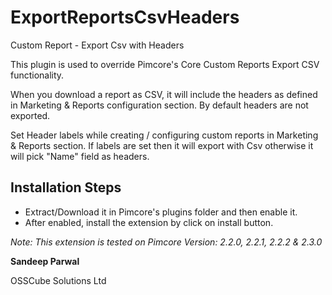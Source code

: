 ExportReportsCsvHeaders
=======================

Custom Report - Export Csv with Headers

This plugin is used to override Pimcore's Core Custom Reports Export CSV functionality.

When you download a report as CSV, it will include the headers as defined in Marketing & Reports configuration section. By default headers are not exported.

Set Header labels while creating / configuring custom reports in Marketing & Reports section. If labels are set then it will export with Csv otherwise it will pick "Name" field as headers.

Installation Steps
------------------

- Extract/Download it in Pimcore's plugins folder and then enable it.
- After enabled, install the extension by click on install button.


*Note: This extension is tested on Pimcore Version: 2.2.0, 2.2.1, 2.2.2 & 2.3.0*

**Sandeep Parwal**

OSSCube Solutions Ltd
